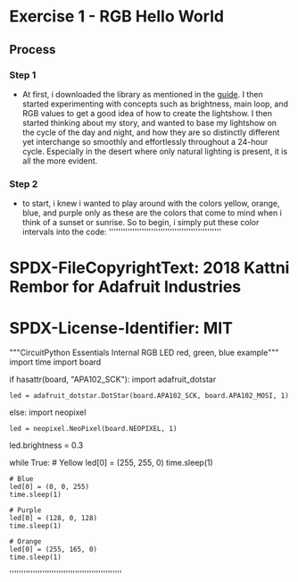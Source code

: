 # Exercise 1 - RGB Hello World
## Process
### Step 1
- At first, i downloaded the library as mentioned in the
[guide]([https://yal.cc/r/19/upscale/](https://learn.adafruit.com/adafruit-feather-m4-express-atsamd51/circuitpython-internal-rgb-led)https://learn.adafruit.com/adafruit-feather-m4-express-atsamd51/circuitpython-internal-rgb-led).
I then started experimenting with concepts such as brightness, main loop, and RGB values to get a good idea of how to create the lightshow.
I then started thinking about my story, and wanted to base my lightshow on the cycle of the day and night, and how they are so distinctly different yet interchange so smoothly and effortlessly throughout a 24-hour cycle. Especially in the desert where only natural lighting is present, it is all
the more evident.
### Step 2
- to start, i knew i wanted to play around with the colors yellow, orange, blue, and purple only as these are the colors that come to mind when i
think of a sunset or sunrise. So to begin, i simply put these color intervals into the code:
''''''''''''''''''''''''''''''''''''''''''''''''
# SPDX-FileCopyrightText: 2018 Kattni Rembor for Adafruit Industries
#
# SPDX-License-Identifier: MIT

"""CircuitPython Essentials Internal RGB LED red, green, blue example"""
import time
import board

if hasattr(board, "APA102_SCK"):
    import adafruit_dotstar

    led = adafruit_dotstar.DotStar(board.APA102_SCK, board.APA102_MOSI, 1)
else:
    import neopixel

    led = neopixel.NeoPixel(board.NEOPIXEL, 1)

led.brightness = 0.3

while True:
    # Yellow
    led[0] = (255, 255, 0)
    time.sleep(1)

    # Blue
    led[0] = (0, 0, 255)
    time.sleep(1)

    # Purple
    led[0] = (128, 0, 128)
    time.sleep(1)

    # Orange
    led[0] = (255, 165, 0)
    time.sleep(1)
''''''''''''''''''''''''''''''''''''''''''''''''
